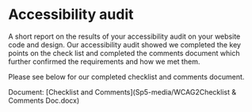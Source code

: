# Accessibility audit

A short report on the results of your accessibility audit on your website code and design.
Our accessibility audit showed we completed the key points on the check list and completed the comments document which further confirmed the requirements and how we met them. 

Please see below for our completed checklist and comments document. 

Document: [Checklist and Comments](Sp5-media/WCAG2Checklist & Comments Doc.docx)
